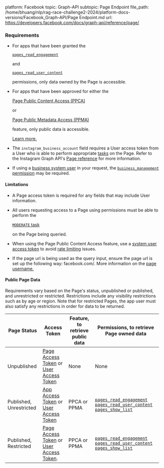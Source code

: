 platform: Facebook
topic: Graph-API
subtopic: Page Endpoint
file_path: /home/bhuang/nlp/rag-race-challenge2-2024/platform-docs-versions/Facebook_Graph-API/Page Endpoint.md
url: https://developers.facebook.com/docs/graph-api/reference/page/


### Requirements

* For apps that have been granted the
    
    [`pages_read_engagement`](#)
    
    and
    
    [`pages_read_user_content`](#)
    
    permissions, only data owned by the Page is accessible.
    
* For apps that have been approved for either the
    
    [Page Public Content Access (PPCA)](#)
    
    or
    
    [Page Public Metadata Access (PPMA)](#)
    
    feature, only public data is accessible.
    
    [Learn more.](https://developers.facebook.com/docs/pages/overview/permissions-features#features)
    
* The `instagram_business_account` field requires a User access token from a User who is able to perform appropriate [tasks](https://developers.facebook.com/docs/instagram-api/overview#tasks) on the Page. Refer to the Instagram Graph API's [Page reference](https://developers.facebook.com/docs/instagram-api/reference/page) for more information.
    
* If using a [business system user](https://www.facebook.com/business/help/327596604689624) in your request, the [`business_management` permission](https://developers.facebook.com/docs/permissions/reference/business_management) may be required.
    

#### Limitations

* A Page access token is required for any fields that may include User information.
    
* All users requesting access to a Page using permissions must be able to perform the
    
    [`MODERATE` task](#)
    
    on the Page being queried.
    
* When using the Page Public Content Access feature, use a [system user access token](https://www.facebook.com/business/help/503306463479099) to avoid [rate limiting](https://developers.facebook.com/docs/graph-api/overview/rate-limiting#pages) issues.
    
* If the page url is being used as the query input, ensure the page url is set up the following way: facebook.com/<pageusername>. More information on the [page username.](https://www.facebook.com/help/121237621291199)
    

#### Public Page Data

Requirements vary based on the Page's status, unpublished or published, and unrestricted or restricted. Restrictions include any visibility restrictions such as by age or region. Note that for restricted Pages, the app user must also satisfy any restrictions in order for data to be returned.

| Page Status | Access Token | Feature, to retrieve public data | Permissions, to retrieve Page owned data |
| --- | --- | --- | --- |
| Unpublished | [Page Access Token](https://developers.facebook.com/docs/facebook-login/access-tokens#pagetokens) or [User Access Token](https://developers.facebook.com/docs/facebook-login/access-tokens#usertokens) | None | None |
| Published, Unrestricted | [App Access Token](https://developers.facebook.com/docs/facebook-login/access-tokens#apptokens) or [User Access Token](https://developers.facebook.com/docs/facebook-login/access-tokens#usertokens) | PPCA or PPMA | [`pages_read_engagement`](https://developers.facebook.com/docs/permissions/reference/pages_read_engagement) [`pages_read_user_content`](https://developers.facebook.com/docs/permissions/reference/pages_read_user_content) [`pages_show_list`](https://developers.facebook.com/docs/permissions/reference/pages_show_list) |
| Published, Restricted | [Page Access Token](https://developers.facebook.com/docs/facebook-login/access-tokens#pagetokens) or [User Access Token](https://developers.facebook.com/docs/facebook-login/access-tokens#usertokens). | PPCA or PPMA | [`pages_read_engagement`](https://developers.facebook.com/docs/permissions/reference/pages_read_engagement) [`pages_read_user_content`](https://developers.facebook.com/docs/permissions/reference/pages_read_user_content) [`pages_show_list`](https://developers.facebook.com/docs/permissions/reference/pages_show_list) |